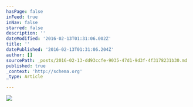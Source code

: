 ```yaml
---
hasPage: false
inFeed: true
inNav: false
starred: false
description: ''
dateModified: '2016-02-13T01:31:06.002Z'
title: ''
datePublished: '2016-02-13T01:31:06.204Z'
author: []
sourcePath: _posts/2016-02-13-dd93ccfe-9035-47d1-9d3f-4f3178231b30.md
published: true
_context: 'http://schema.org'
_type: Article

---
```

![](https://the-grid-user-content.s3-us-west-2.amazonaws.com/58445d8a-6091-4dd0-bd9e-26e831d63f76.jpg)
